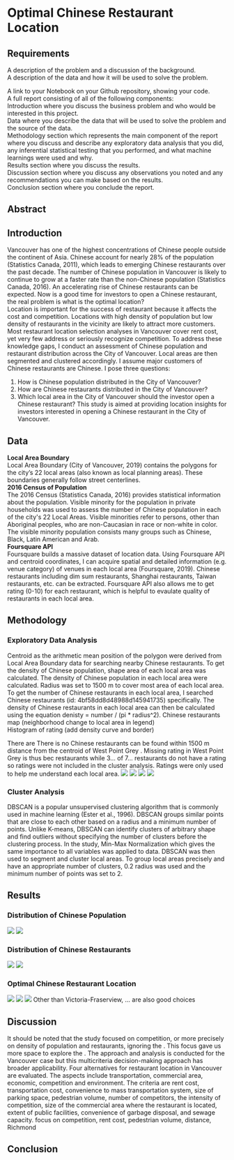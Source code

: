 # Optimal Chinese Restaurant Location
## Requirements
A description of the problem and a discussion of the background.    
A description of the data and how it will be used to solve the problem.    

A link to your Notebook on your Github repository, showing your code.   
A full report consisting of all of the following components:    
Introduction where you discuss the business problem and who would be interested in this project.    
Data where you describe the data that will be used to solve the problem and the source of the data.   
Methodology section which represents the main component of the report where you discuss and describe any exploratory data analysis that you did, any inferential statistical testing that you performed, and what machine learnings were used and why.    
Results section where you discuss the results.    
Discussion section where you discuss any observations you noted and any recommendations you can make based on the results.    
Conclusion section where you conclude the report.   
## Abstract

## Introduction
Vancouver has one of the highest concentrations of Chinese people outside the continent of Asia. Chinese account for nearly 28% of the population (Statistics Canada, 2011), which leads to emerging Chinese restaurants over the past decade. The number of Chinese population in Vancouver is likely to continue to grow at a faster rate than the non-Chinese population (Statistics Canada, 2016). An accelerating rise of Chinese restaurants can be expected. Now is a good time for investors to open a Chinese restaurant, the real problem is what is the optimal location?  
Location is important for the success of restaurant because it affects the cost and competition. Locations with high density of population but low density of restaurants in the vicinity are likely to attract more customers. Most restaurant location selection analyses in Vancouver cover rent cost, yet very few address or seriously recognize competition. To address these knowledge gaps, I conduct an assessment of Chinese population and restaurant distribution across the City of Vancouver. Local areas are then segmented and clustered accordingly. I assume major customers of Chinese restaurants are Chinese. I pose three questions:
1. How is Chinese population distributed in the City of Vancouver?
2. How are Chinese restaurants distributed in the City of Vancouver?
3. Which local area in the City of Vancouver should the investor open a Chinese restaurant? 
This study is aimed at providing location insights for investors interested in opening a Chinese restaurant in the City of Vancouver.   
 
## Data
**Local Area Boundary**  
Local Area Boundary (City of Vancouver, 2019) contains the polygons for the city’s 22 local areas (also known as local planning areas). These boundaries generally follow street centerlines.   
**2016 Census of Population**  
The 2016 Census (Statistics Canada, 2016) provides statistical information about the population. Visible minority for the population in private households was used to assess the number of Chinese population in each of the city's 22 Local Areas. Visible minorities refer to persons, other than Aboriginal peoples, who are non-Caucasian in race or non-white in color. The visible minority population consists many groups such as Chinese, Black, Latin American and Arab.  
**Foursquare API**  
Foursquare builds a massive dataset of location data. Using Foursquare API and centroid coordinates, I can acquire spatial and detailed information (e.g. venue category) of venues in each local area (Foursquare, 2019). Chinese restaurants including dim sum restaurants, Shanghai restaurants, Taiwan restaurants, etc. can be extracted. Foursquare API also allows me to get rating (0-10) for each restaurant, which is helpful to evaulate quality of restaurants in each local area.    
## Methodology
### Exploratory Data Analysis
Centroid as the arithmetic mean position of the polygon were derived from Local Area Boundary data for searching nearby Chinese restaurants. To get the density of Chinese population, shape area of each local area was calculated. The density of Chinese population in each local area were calculated. Radius was set to 1500 m to cover most area of each local area. To get the number of Chinese restaurants in each local area, I searched Chinese restaurants (id: 4bf58dd8d48988d145941735) specifically. The density of Chinese restaurants in each local area can then be calculated using the equation denisty = number / (pi * radius^2).
Chinese restaurants map (neighborhood change to local area in legend)  
Histogram of rating (add density curve and border)  

There are There is no Chinese restaurants can be found within 1500 m distance from the centroid of West Point Grey . Missing rating in West Point Grey is thus bec restaurants while 
3... of 7... restaurants do not have a rating so ratings were not included in the cluster analysis. Ratings were only used to help me understand each local area. 
![](https://github.com/RickWeng/optimal-restaurant-location/blob/master/figures/local-area-boundary.png)
![](https://github.com/RickWeng/optimal-restaurant-location/blob/master/figures/cr-dist.png)
![](https://github.com/RickWeng/optimal-restaurant-location/blob/master/figures/cr-na-dist.png)
![](https://github.com/RickWeng/optimal-restaurant-location/blob/master/figures/rating-hist.png)
### Cluster Analysis
DBSCAN is a popular unsupervised clustering algorithm that is commonly used in machine learning (Ester et al., 1996). DBSCAN groups similar points that are close to each other based on a radius and a minimum number of points. Unlike K-means, DBSCAN can identify clusters of arbitrary shape and find outliers without specifying the number of clusters before the clustering process. In the study, Min-Max Normalization which gives the same importance to all variables was applied to data. DBSCAN was then used to segment and cluster local areas. To group local areas precisely and have an appropriate number of clusters, 0.2 radius was used and the minimum number of points was set to 2.


## Results
### Distribution of Chinese Population
![](https://github.com/RickWeng/optimal-restaurant-location/blob/master/figures/cp-dist.png)
![](https://github.com/RickWeng/optimal-restaurant-location/blob/master/figures/density-cp.png)
### Distribution of Chinese Restaurants
![](https://github.com/RickWeng/optimal-restaurant-location/blob/master/figures/cr-heatmap.png)
![](https://github.com/RickWeng/optimal-restaurant-location/blob/master/figures/density-cr.png)
### Optimal Chinese Restaurant Location
![](https://github.com/RickWeng/optimal-restaurant-location/blob/master/figures/dbscan-scatter.png)
![](https://github.com/RickWeng/optimal-restaurant-location/blob/master/figures/cluster-boxplot.png)
![](https://github.com/RickWeng/optimal-restaurant-location/blob/master/figures/optimal-location.png)
Other than Victoria-Fraserview, ... are also good choices
## Discussion
It should be noted that the study focused on competition, or more precisely on density of population and restaurants, ignoring the . This focus gave us more space to explore the . The approach and analysis is conducted for the Vancouver case but this multicriteria decision-making approach has broader applicability. Four alternatives for restaurant location in Vancouver are evaluated. The aspects include transportation, commercial area, economic, competition and environment. The criteria are rent cost, transportation cost, convenience to mass transportation system, size of parking space, pedestrian volume, number of competitors, the intensity of competition, size of the commercial area where the restaurant is located, extent of public facilities, convenience of garbage disposal, and sewage capacity. 
focus on competition, rent cost, pedestrian volume, distance, Richmond
## Conclusion



